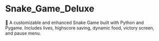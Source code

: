 # Snake_Game_Deluxe
🐍 A customizable and enhanced Snake Game built with Python and Pygame. Includes lives, highscore saving, dynamic food, victory screen, and pause menu.
